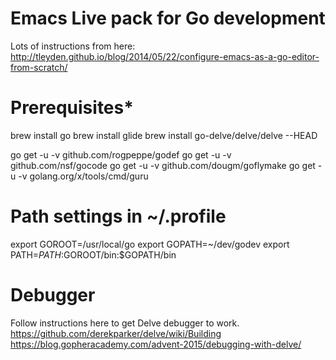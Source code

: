 # Emacs Live pack for Go development

Lots of instructions from here:
http://tleyden.github.io/blog/2014/05/22/configure-emacs-as-a-go-editor-from-scratch/

# Prerequisites*

brew install go
brew install glide
brew install go-delve/delve/delve --HEAD

go get -u -v github.com/rogpeppe/godef
go get -u -v github.com/nsf/gocode
go get -u -v github.com/dougm/goflymake
go get -u -v golang.org/x/tools/cmd/guru

# Path settings in ~/.profile

export GOROOT=/usr/local/go
export GOPATH=~/dev/godev
export PATH=$PATH:$GOROOT/bin:$GOPATH/bin


# Debugger

Follow instructions here to get Delve debugger to work.
https://github.com/derekparker/delve/wiki/Building
https://blog.gopheracademy.com/advent-2015/debugging-with-delve/
